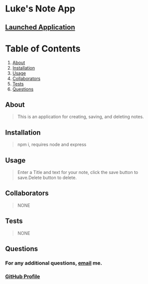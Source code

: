 # Luke's Note App

  ## 

  ## [Launched Application](https://lukes-note-app.herokuapp.com/)

  # Table of Contents

  1. [About](#About)
  2. [Installation](#Installation)
  3. [Usage](#Usage)
  4. [Collaborators](#Collaborators)
  5. [Tests](#Tests)
  6. [Questions](#Questions)

  ##  <a id="About">About</a>

  > This is an application for creating, saving, and deleting notes.

  ##  <a id="Installation">Installation</a>

  > npm i, requires node and express

  ##  <a id="Usage">Usage</a>
  
  > Enter a Title and text for your note, click the save button to save.Delete button to delete.

  ##  <a id="Collaborators">Collaborators</a>
  
  > NONE

  ##  <a id="Tests">Tests</a>

  > NONE

  ##  <a id="Questions">Questions</a>

  ### For any additional questions, [email](mailto:lukejgranered@gmail.com) me.

  ### [GitHub Profile](https://www.github.com/lukegranered)
 

